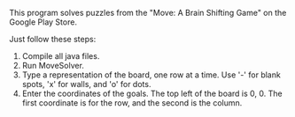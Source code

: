 This program solves puzzles from the "Move: A Brain Shifting Game" on the Google Play Store.

Just follow these steps:

1. Compile all java files.
2. Run MoveSolver.
3. Type a representation of the board, one row at a time. Use '-' for blank spots, 'x' for walls, and 'o' for dots.
4. Enter the coordinates of the goals. The top left of the board is 0, 0. The first coordinate is for the row, and the second is the column.

